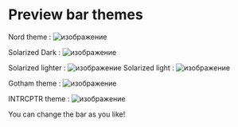 # Preview bar themes


Nord theme :
![изображение](https://cdn.discordapp.com/attachments/754416547203907604/881204878775582730/unknown.png)

Solarized Dark :
![изображение](https://cdn.discordapp.com/attachments/754416547203907604/881201594144813066/unknown.png)

Solarized lighter :
![изображение](https://cdn.discordapp.com/attachments/754416547203907604/881203944167211038/unknown.png)
Solarized light :
![изображение](https://cdn.discordapp.com/attachments/754416547203907604/881203499742928896/unknown.png)

Gotham theme :
![изображение](https://cdn.discordapp.com/attachments/754416547203907604/881204159632769044/unknown.png)


INTRCPTR theme  :
![изображение](https://cdn.discordapp.com/attachments/754416547203907604/881204693899026482/unknown.png)


You can change the bar as you like!
